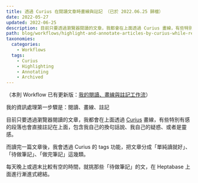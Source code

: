 ```yaml
---
title: 透過 Curius 在閱讀文章時畫線與註記 （已於 2022.06.25 歸檔）
date: 2022-05-27
updated: 2022-06-25
description: 目前只要透過瀏覽器閱讀的文章，我都會在上面透過 Curius 畫線，有些特別有感的段落也會直接註記在上面，包含我自己的換句話說、我自己的疑惑、或者是靈感。
path: blog/workflows/highlight-and-annotate-articles-by-curius-while-reading
taxonomies:
  categories: 
    - Workflows
  tags: 
    - Curius
    - Highlighting
    - Annotating
    - Archived
---
```


（本則 Workflow 已有更新版：[我的閱讀、畫線與註記工作流](/blog/workflows/my-highlighting-and-annotating-workflow)）

我的資訊處理第一步驟是：閱讀、畫線、註記

目前只要透過瀏覽器閱讀的文章，我都會在上面透過 [Curius](https://curius.app/) 畫線，有些特別有感的段落也會直接註記在上面，包含我自己的換句話說、我自己的疑惑、或者是靈感。

而讀完一篇文章後，我會透過 Curius 的 tags 功能，把文章分成「單純讀就好」、「待做筆記」、「做完筆記」這幾類。

每天晚上或週末比較有空的時間，就挑那些「待做筆記」的文，在 Heptabase 上面進行漸進式總結。

